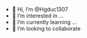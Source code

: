 - 👋 Hi, I’m @Hgduc1307
- 👀 I’m interested in ...
- 🌱 I’m currently learning ...
- 💞️ I’m looking to collaborate 
<!---
Hgduc1307/Hgduc1307 is a ✨ special ✨ repository because its `README.md` (this file) appears on your GitHub profile.
You can click the Preview link to take a look at your changes.
--->

